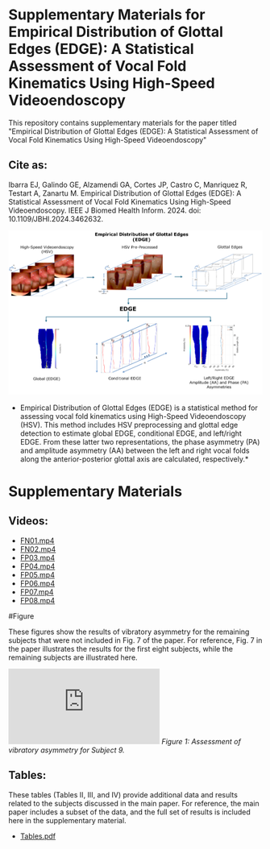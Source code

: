 # Supplementary Materials for Empirical Distribution of Glottal Edges (EDGE): A Statistical Assessment of Vocal Fold Kinematics Using High-Speed Videoendoscopy


This repository contains supplementary materials for the paper titled "Empirical Distribution of Glottal Edges (EDGE): A Statistical Assessment of Vocal Fold Kinematics Using High-Speed Videoendoscopy"
## Cite as:
Ibarra EJ, Galindo GE, Alzamendi GA, Cortes JP, Castro C, Manriquez R, Testart A, Zanartu M. Empirical Distribution of Glottal Edges (EDGE): A Statistical Assessment of Vocal Fold Kinematics Using High-Speed Videoendoscopy. IEEE J Biomed Health Inform. 2024. doi: 10.1109/JBHI.2024.3462632.


![Figure 1: Grafical Abstract](Grafical_Abstract_EDGE.png)
* Empirical Distribution of Glottal Edges (EDGE) is a statistical method for assessing vocal fold
kinematics using High-Speed Videoendoscopy (HSV). This method includes HSV preprocessing
and glottal edge detection to estimate global EDGE, conditional EDGE, and left/right EDGE. From
these latter two representations, the phase asymmetry (PA) and amplitude asymmetry (AA)
between the left and right vocal folds along the anterior-posterior glottal axis are calculated,
respectively.*

# Supplementary Materials

## Videos:

- [FN01.mp4](https://github.com/Emiroji/Empirical-Distribution-of-Glottal-Edges-EDGE-/blob/main/Videos/FN01.mp4)
- [FN02.mp4](https://github.com/Emiroji/Empirical-Distribution-of-Glottal-Edges-EDGE-/blob/main/Videos/FN02.mp4)
- [FP03.mp4](https://github.com/Emiroji/Empirical-Distribution-of-Glottal-Edges-EDGE-/blob/main/Videos/FP03.mp4)
- [FP04.mp4](https://github.com/Emiroji/Empirical-Distribution-of-Glottal-Edges-EDGE-/blob/main/Videos/FP04.mp4)
- [FP05.mp4](https://github.com/Emiroji/Empirical-Distribution-of-Glottal-Edges-EDGE-/blob/main/Videos/FP05.mp4)
- [FP06.mp4](https://github.com/Emiroji/Empirical-Distribution-of-Glottal-Edges-EDGE-/blob/main/Videos/FP06.mp4)
- [FP07.mp4](https://github.com/Emiroji/Empirical-Distribution-of-Glottal-Edges-EDGE-/blob/main/Videos/FP07.mp4)
- [FP08.mp4](https://github.com/Emiroji/Empirical-Distribution-of-Glottal-Edges-EDGE-/blob/main/Videos/FP08.mp4)

#Figure

These figures show the results of vibratory asymmetry for the remaining subjects that were not included in Fig. 7 of the paper. For reference, Fig. 7 in the paper illustrates the results for the first eight subjects, while the remaining subjects are illustrated here.

![Figure: Assessment of Vibratory Asymmetry Subjects ](https://github.com/Emiroji/Empirical-Distribution-of-Glottal-Edges-EDGE-/blob/main/Figures_EDGE_for%20remain_Normal_MTD_VFNs_cases.pdf)
*Figure 1: Assessment of vibratory asymmetry for Subject 9.*

## Tables:
These tables (Tables II, III, and IV) provide additional data and results related to the subjects discussed in the main paper. For reference, the main paper includes a subset of the data, and the full set of results is included here in the supplementary material.
- [Tables.pdf](https://github.com/Emiroji/Empirical-Distribution-of-Glottal-Edges-EDGE-/blob/main/Tables_II_III_and_IV.pdf)


